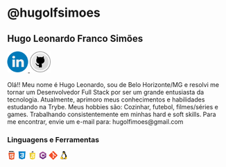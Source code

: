 # @hugolfsimoes
## Hugo Leonardo Franco Simões
<a href='https://www.linkedin.com/in/hugo-simoes-ti/'>
  <img src='./image/linkedin.png' width='48px'>
</a>
<a href='https://github.com/hugolfsimoes'>
  <img src='./image/github.png' width='48px'>
</a>
<br>
<br>
Olá!! Meu nome é Hugo Leonardo, sou de Belo Horizonte/MG e resolvi me tornar um Desenvolvedor Full Stack por ser um grande entusiasta da tecnologia. Atualmente, aprimoro meus conhecimentos e habilidades estudando na Trybe.
Meus hobbies são: Cozinhar, futebol, filmes/séries e games.
Trabalhando consistentemente em minhas hard e soft skills.
Para me encontrar, envie um e-mail para: hugolfimoes@gmail.com

### Linguagens e Ferramentas
<img height="20" src="./image/html.png">
<img height="20" src="./image/css.png">
<img height="20" src="./image/javascript.png">
<img height="20" src="./image/csharp.png">
<img height="20" src="./image/git-original.svg">
<img height="20" src="./image/linux-original.svg">





